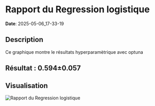 # Rapport du Regression logistique
**Date**: 2025-05-06_17-33-19

## Description
Ce graphique montre le résultats hyperparamètrique avec optuna
 ## Résultat : 0.594±0.057

## Visualisation
![Rapport du Regression logistique](../../static/images/rapport_du_regression_logistique_plot.png)
